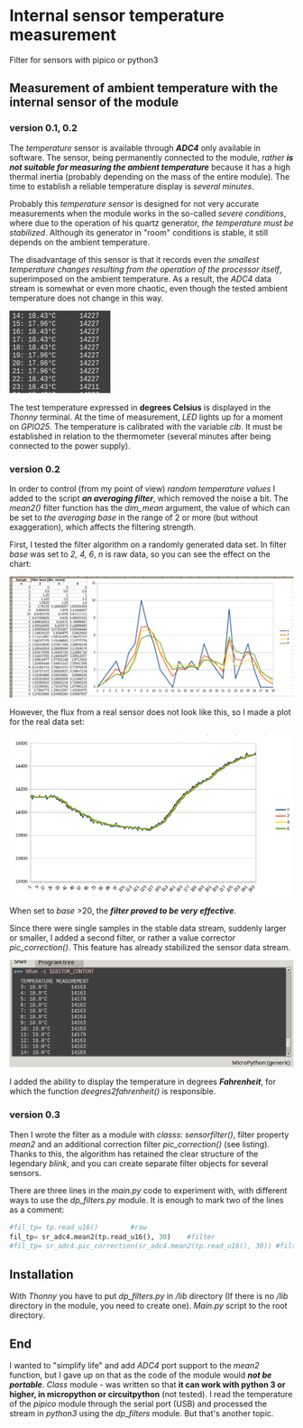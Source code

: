 # Internal sensor temperature measurement
Filter for sensors with pipico or python3

## Measurement of ambient temperature with the internal sensor of the module

### version 0.1, 0.2

The *temperature* sensor is available through ***ADC4*** only available in software. The sensor, being permanently connected to the module, *rather* ***is not suitable for measuring the ambient temperature*** because it has a high thermal inertia (probably depending on the mass of the entire module). The time to establish a reliable temperature display is *several minutes*.

Probably this *temperature sensor* is designed for not very accurate measurements when the module works in the so-called *severe conditions*, where due to the operation of his quartz generator, *the temperature must be stabilized*. Although its generator in "room" conditions is stable, it still depends on the ambient temperature.

The disadvantage of this sensor is that it records even *the smallest temperature changes resulting from the operation of the processor itself*, superimposed on the ambient temperature. As a result, the *ADC4* data stream is somewhat or even more chaotic, even though the tested ambient temperature does not change in this way.

![](Screenshot_20221118_194434.png)

The test temperature expressed in **degrees Celsius** is displayed in the *Thonny* terminal. At the time of measurement, *LED* lights up for a moment on *GPIO25*. The temperature is calibrated with the variable *clb*. It must be established in relation to the thermometer (several minutes after being connected to the power supply).

### version 0.2

In order to control (from my point of view) *random temperature values* I added to the script ***an averaging filter***, which removed the noise a bit. The *mean2()* filter function has the *dim_mean* argument, the value of which can be set to *the averaging base* in the range of 2 or more (but without exaggeration), which affects the filtering strength.

First, I tested the filter algorithm on a randomly generated data set. In filter *base* was set to *2, 4, 6*, *n* is raw data, so you can see the effect on the chart:

![](Screenshot_20221114_134832.png)

However, the flux from a real sensor does not look like this, so I made a plot for the real data set:

![](Screenshot_20221114_153726.png)

When set to *base* >20, the ***filter proved to be very effective***.

Since there were single samples in the stable data stream, suddenly larger or smaller, I added a second filter, or rather a value corrector *pic_correction()*. This feature has already stabilized the sensor data stream.

![](Screenshot_20221119_092157.png)

I added the ability to display the temperature in degrees ***Fahrenheit***, for which the function *deegres2fahrenheit()* is responsible.

### version 0.3

Then I wrote the filter as a module with *classs*: *sensorfilter()*, filter property *mean2* and an additional correction filter *pic_correction()* (see listing). Thanks to this, the algorithm has retained the clear structure of the legendary *blink*, and you can create separate filter objects for several sensors.

There are three lines in the *main.py* code to experiment with, with different ways to use the *dp_filters.py* module. It is enough to mark two of the lines as a comment:

```python
#fil_tp= tp.read_u16()        #raw
fil_tp= sr_adc4.mean2(tp.read_u16(), 30)    #filter
#fil_tp= sr_adc4.pic_correction(sr_adc4.mean2(tp.read_u16(), 30)) #filter 2 level
```
## Installation

With *Thonny* you have to put *dp_filters.py* in */lib* directory (If there is no */lib* directory in the module, you need to create one). *Main.py* script to the root directory.

## End

I wanted to "simplify life" and add *ADC4* port support to the *mean2* function, but I gave up on that as the code of the module would ***not be portable***.
*Class* module - was written so that **it can work with python 3 or higher, in micropython or circuitpython** (not tested). I read the temperature of the *pipico* module through the serial port (USB) and processed the stream in *python3* using the *dp_filters* module. But that's another topic.
